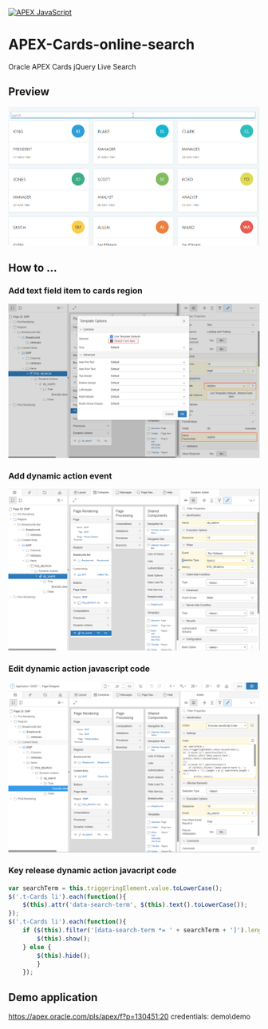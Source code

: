[![APEX JavaScript](https://github.com/gisprogrammer/apex-github-badges/blob/master/badges/apex-javascript-badge.svg)](<LINK>)
# APEX-Cards-online-search
Oracle APEX Cards jQuery Live Search
## Preview
![](https://github.com/gisprogrammer/APEX-Cards-online-search/blob/master/emp_example.gif)
## How to ...
### Add text field item to cards region
![](https://github.com/gisprogrammer/APEX-Cards-online-search/blob/master/page_item.png)
### Add dynamic action event
![](https://github.com/gisprogrammer/APEX-Cards-online-search/blob/master/da_event.png)
### Edit dynamic action javascript code
![](https://github.com/gisprogrammer/APEX-Cards-online-search/blob/master/da_javascript.png)

### Key release dynamic action javacript code
```javascript
var searchTerm = this.triggeringElement.value.toLowerCase();
$('.t-Cards li').each(function(){
    $(this).attr('data-search-term', $(this).text().toLowerCase());
});
$('.t-Cards li').each(function(){
    if ($(this).filter('[data-search-term *= ' + searchTerm + ']').length > 0 || searchTerm.length < 1) {
        $(this).show();
    } else {
        $(this).hide();
        }
    });
```
## Demo application
https://apex.oracle.com/pls/apex/f?p=130451:20
credentials: demo\demo

